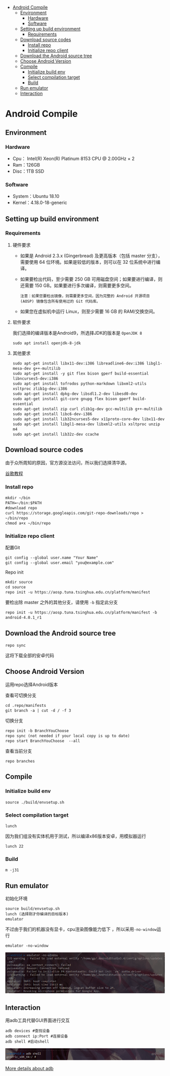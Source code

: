    * [Android Compile](#android-compile)
      * [Environment](#environment)
         * [Hardware](#hardware)
         * [Software](#software)
      * [Setting up build environment](#setting-up-build-environment)
         * [Requirements](#requirements)
      * [Download source codes](#download-source-codes)
         * [Install repo](#install-repo)
         * [Initialize repo client](#initialize-repo-client)
      * [Download the Android source tree](#download-the-android-source-tree)
      * [Choose Android Version](#choose-android-version)
      * [Compile](#compile)
         * [Initialize build env](#initialize-build-env)
         * [Select compilation target](#select-compilation-target)
         * [Build](#build)
      * [Run emulator](#run-emulator)
      * [Interaction](#interaction)



#	Android Compile

##	Environment

###	Hardware

* Cpu： Intel(R) Xeon(R) Platinum 8153 CPU @ 2.00GHz × 2
* Ram：126GB
* Disc：1TB SSD

###	Software

* System：Ubuntu 18.10
* Kernel：4.18.0-18-generic

## Setting up build environment

###	Requirements

1. 硬件要求

   - 如果是 Android 2.3.x (Gingerbread) 及更高版本（包括 master 分支），需要使用 64 位环境。如果是较低的版本，则可以在 32 位系统中进行编译。

   - 如果要检出代码，至少需要 250 GB 可用磁盘空间；如果要进行编译，则还需要 150 GB。如果要进行多次编译，则需要更多空间。

     ```shell
     注意：如果您要检出镜像，则需要更多空间，因为完整的 Android 开源项目 (AOSP) 镜像包含所有使用过的 Git 代码库。
     ```

   - 如果您在虚拟机中运行 Linux，则至少需要 16 GB 的 RAM/交换空间。

2. 软件要求

   我们选择的编译版本是Android9，所选择JDK的版本是 `OpenJDK 8`

   ```shell
   sudo apt install openjdk-8-jdk
   ```

3. 其他要求

   ```shell
   sudo apt-get install libx11-dev:i386 libreadline6-dev:i386 libgl1-mesa-dev g++-multilib 
   sudo apt-get install -y git flex bison gperf build-essential libncurses5-dev:i386 
   sudo apt-get install tofrodos python-markdown libxml2-utils xsltproc zlib1g-dev:i386 
   sudo apt-get install dpkg-dev libsdl1.2-dev libesd0-dev
   sudo apt-get install git-core gnupg flex bison gperf build-essential  
   sudo apt-get install zip curl zlib1g-dev gcc-multilib g++-multilib 
   sudo apt-get install libc6-dev-i386 
   sudo apt-get install lib32ncurses5-dev x11proto-core-dev libx11-dev 
   sudo apt-get install libgl1-mesa-dev libxml2-utils xsltproc unzip m4
   sudo apt-get install lib32z-dev ccache
   ```



##	Download source codes

由于众所周知的原因，官方源没法访问，所以我们选择清华源。

[谷歌教程](https://source.android.com/setup/build/downloading)

###	Install repo

```shell
mkdir ~/bin
PATH=~/bin:$PATH
#download repo
curl https://storage.googleapis.com/git-repo-downloads/repo > ~/bin/repo 
chmod a+x ~/bin/repo
```

###	Initialize repo client

配置Git

```shell
git config --global user.name "Your Name" 
git config --global user.email "you@example.com"
```

Repo init

```shell
mkdir source
cd source
repo init -u https://aosp.tuna.tsinghua.edu.cn/platform/manifest
```

要检出除 master 之外的其他分支，请使用 `-b` 指定此分支

```shell
repo init -u https://aosp.tuna.tsinghua.edu.cn/platform/manifest -b android-4.0.1_r1
```

##	Download the Android source tree

```shell
repo sync
```

这将下载全部的安卓代码



##	Choose Android Version

运用repo选择Android版本

查看可切换分支

```shell
cd .repo/manifests
git branch -a | cut -d / -f 3
```

切换分支

```shell
repo init -b BranchYouChoose 
repo sync (not needed if your local copy is up to date)
repo start BranchYouChoose  --all 
```

查看当前分支

```shell
repo branches
```

## Compile

###	Initialize build env

```shell
source ./build/envsetup.sh
```

###	Select compilation target

```shell
lunch
```

因为我们组没有实体机用于测试，所以编译x86版本安卓，用模拟器运行

```shell
lunch 22
```

### Build

```shell
m -j31
```



##	Run emulator

初始化环境

```shell
source build/envsetup.sh
lunch (选择刚才你编译的目标版本)
emulator
```

不过由于我们的机器没有显卡，cpu渲染图像能力低下 ，所以采用`-no-window`运行

```shell
emulator -no-window
```

![1561814946708](assets/1561814946708.png)

##	Interaction

用adb工具代替GUI界面进行交互

```shell
adb devices #查找设备
adb connect ip:Port #连接设备
adb shell #启动shell
```

![1561815122481](assets/1561815122481.png)

[More details about adb](<https://developer.android.com/studio/command-line/adb>)
